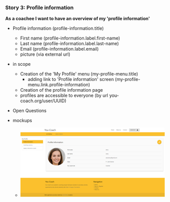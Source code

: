       
### Story 3: Profile information
 **As a coachee I want to have an overview of my 'profile information'**   
 
 - Profile information (profile-information.title)
     - First name (profile-information.label.first-name)
     - Last name (profile-information.label.last-name)
     - Email (profile-information.label.email)
     - picture (via external url)  
      
 - in scope
     - Creation of the 'My Profile' menu (my-profile-menu.title)
        - adding link to 'Profile information' screen (my-profile-menu.link.profile-information)
     - Creation of the profile information page 
     - profiles are accessible to everyone (by url you-coach.org/user/UUID)    
 
 - Open Questions
 
 - mockups
     - ![signin](../img/my-profile.png)
